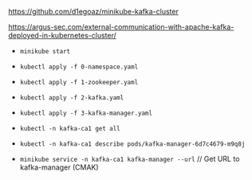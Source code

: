 https://github.com/d1egoaz/minikube-kafka-cluster

https://argus-sec.com/external-communication-with-apache-kafka-deployed-in-kubernetes-cluster/

- `minikube start`
- `kubectl apply -f 0-namespace.yaml`
- `kubectl apply -f 1-zookeeper.yaml`
- `kubectl apply -f 2-kafka.yaml`
- `kubectl apply -f 3-kafka-manager.yaml`

- `kubectl -n kafka-ca1 get all`
- `kubectl -n kafka-ca1 describe pods/kafka-manager-6d7c4679-m9q8j`
- `minikube service -n kafka-ca1 kafka-manager --url` // Get URL to kafka-manager (CMAK)
